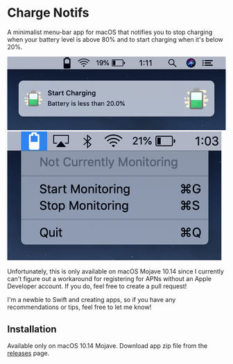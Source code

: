 # Charge Notifs
A minimalist menu-bar app for macOS that notifies you to stop charging when your battery level is above 80% and to start charging when it's below 20%.

![App Screenshot](ChargingNotifs.png)
![App Menu Screenshot](AppMenu.png)

Unfortunately, this is only available on macOS Mojave 10.14 since I currently can't figure out a workaround for registering for APNs without an Apple Developer account. If you do, feel free to create a pull request!

I'm a newbie to Swift and creating apps, so if you have any recommendations or tips, feel free to let me know!

## Installation
Available only on macOS 10.14 Mojave.
Download app zip file from the [releases](https://github.com/carolz19/charge-notifs/releases) page.
